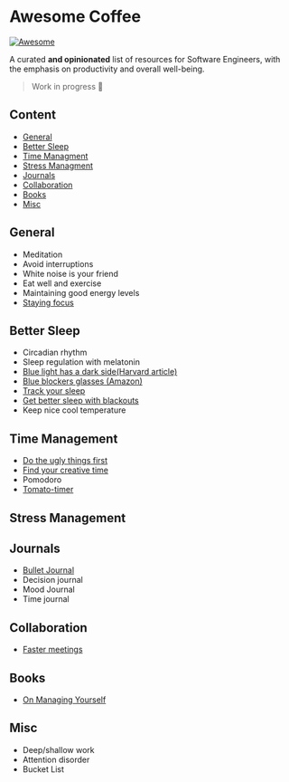 # Awesome Coffee

[![Awesome](https://cdn.rawgit.com/sindresorhus/awesome/d7305f38d29fed78fa85652e3a63e154dd8e8829/media/badge.svg)](https://github.com/sindresorhus/awesome)

A curated **and opinionated** list of resources for Software Engineers, with the emphasis on productivity and overall well-being.

> Work in progress 🔨

## Content

- [General](#general)
- [Better Sleep](#better-sleep)
- [Time Managment](#time-managment)
- [Stress Managment](#stress-managment)
- [Journals](#journals)
- [Collaboration](#collaboration)
- [Books](#books)
- [Misc](#books)

## General

- Meditation
- Avoid interruptions
- White noise is your friend
- Eat well and exercise
- Maintaining good energy levels
- [Staying focus](https://www.focusmate.com/)

## Better Sleep

- Circadian rhythm
- Sleep regulation with melatonin
- [Blue light has a dark side(Harvard article)](https://www.health.harvard.edu/staying-healthy/blue-light-has-a-dark-side)
- [Blue blockers glasses (Amazon)](https://www.amazon.com/blue-blocker-glasses/s?k=blue+blocker+glasses)
- [Track your sleep](https://ouraring.com/)
- [Get better sleep with blackouts](https://www.youtube.com/watch?v=0O2gpMDUr7o)
- Keep nice cool temperature

## Time Management

- [Do the ugly things first](https://www.youtube.com/watch?v=oTugjssqOT0&t=1256s)
- [Find your creative time](https://youtu.be/oTugjssqOT0?t=2716)
- Pomodoro
- [Tomato-timer](https://tomato-timer.com/)

## Stress Management

## Journals

- [Bullet Journal](https://bulletjournal.com/)
- Decision journal
- Mood Journal
- Time journal

## Collaboration

- [Faster meetings](https://trymeeter.com/)

## Books

- [On Managing Yourself](https://www.amazon.com/Managing-Yourself-Measure-Clayton-Christensen/dp/1422157997)

## Misc

- Deep/shallow work
- Attention disorder
- Bucket List
